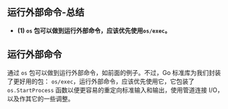 ## 运行外部命令-总结

- **(1) `os` 包可以做到运行外部命令，应该优先使用`os/exec`。**

## 运行外部命令

通过 `os` 包可以做到运行外部命令，如前面的例子。不过，Go 标准库为我们封装了更好用的包： `os/exec`，运行外部命令，应该优先使用它，它包装了 `os.StartProcess` 函数以便更容易的重定向标准输入和输出，使用管道连接 I/O，以及作其它的一些调整。
